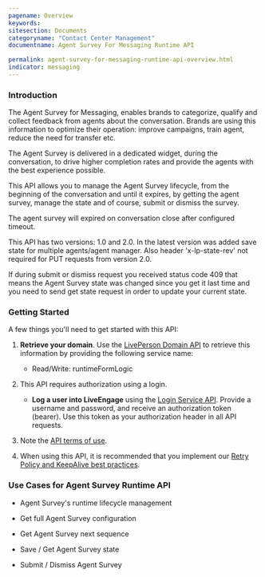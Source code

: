 ```yaml
---
pagename: Overview
keywords:
sitesection: Documents
categoryname: "Contact Center Management"
documentname: Agent Survey For Messaging Runtime API

permalink: agent-survey-for-messaging-runtime-api-overview.html
indicator: messaging
---
```

### Introduction

The Agent Survey for Messaging, enables brands to categorize, qualify and collect feedback from agents about the conversation. Brands are using this information to optimize their operation: improve campaigns, train agent, reduce the need for transfer etc.

The Agent Survey is delivered in a dedicated widget, during the conversation, to drive higher completion rates and provide the agents with the best experience possible.

This API allows you to manage the Agent Survey lifecycle, from the beginning of the conversation and until it expires, by getting the agent survey, manage the state and of course, submit or dismiss the survey.

The agent survey will expired on conversation close after configured timeout.

This API has two versions: 1.0 and 2.0. In the latest version was added  save state for multiple agents/agent manager. Also header 'x-lp-state-rev' not required for PUT requests from version 2.0.

If during submit or dismiss request you received status code 409 that means the Agent Survey state was changed since you get it last time and you need to send get state request in order to update your current state.

### Getting Started

A few things you'll need to get started with this API:

1. **Retrieve your domain**. Use the [LivePerson Domain API](agent-domain-domain-api.html) to retrieve this information by providing the following service name:

	* Read/Write: runtimeFormLogic

2. This API requires authorization using a login.

	* **Log a user into LiveEngage** using the [Login Service API](login-getting-started.html). Provide a username and password, and receive an authorization token (bearer). Use this token as your authorization header in all API requests.

3. Note the [API terms of use](https://www.liveperson.com/policies/apitou).

4. When using this API, it is recommended that you implement our [Retry Policy and KeepAlive best practices](guides-retry-policy.html).

### Use Cases for Agent Survey Runtime API

* Agent Survey's runtime lifecycle management

* Get full Agent Survey configuration

* Get Agent Survey next sequence

* Save / Get Agent Survey state

* Submit / Dismiss Agent Survey